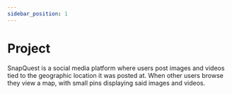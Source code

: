```yaml
---
sidebar_position: 1
---
```


# Project

SnapQuest is a social media platform where users post images and videos tied to the geographic location it was posted at. When other users browse they view a map, with small pins displaying said images and videos.
